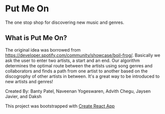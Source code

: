 # Put Me On

The one stop shop for discovering new music and genres.

## What is Put Me On?

The original idea was borrowed from <https://developer.spotify.com/community/showcase/boil-frog/>. Basically we ask the user to enter two artists, a start and an end. Our algorithm determines the optimal route between the artists using song genres and collaborators and finds a path from one artist to another based on the discogrophy of other artists in between. It's a great way to be introduced to new artists and genres!

Created By: Banty Patel, Naveenan Yogeswaren, Advith Chegu, Jaysen Javier, and Daksh

This project was bootstrapped with [Create React App](https://github.com/facebook/create-react-app)